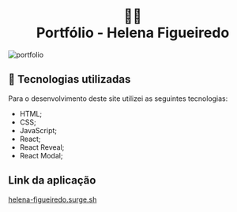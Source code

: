 <h1 align="center">
  👩‍💻<br>Portfólio - Helena Figueiredo
</h1>


![portfolio](https://user-images.githubusercontent.com/99517204/197193864-150c6a7f-92eb-4257-a20f-d80fa02d8b02.png)


## 💼 Tecnologias utilizadas

Para o desenvolvimento deste site utilizei as seguintes tecnologias:

- HTML;
- CSS;
- JavaScript;
- React;
- React Reveal;
- React Modal;

## Link da aplicação 

[helena-figueiredo.surge.sh](https://helena-figueiredo.surge.sh)
